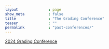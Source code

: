 ```yaml
---
layout              : page
show_meta           : false
title               : "The Grading Conference"
teaser              : ""
permalink           : "past-conferences/"
---
```



[2024 Grading Conference](2024-grading-conference)